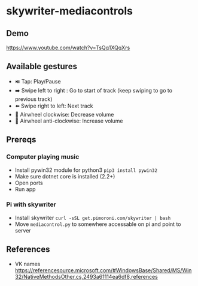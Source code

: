 # skywriter-mediacontrols

## Demo
https://www.youtube.com/watch?v=TsQq1XQqXrs

## Available gestures
- ⏯️ Tap: Play/Pause
- ➡️ Swipe left to right : Go to start of track (keep swiping to go to previous track)
- ⬅️ Swipe right to left: Next track
- 🔄 Airwheel clockwise: Decrease volume
- 🔄 Airwheel anti-clockwise: Increase volume


## Prereqs
### Computer playing music
- Install pywin32 module for python3 `pip3 install pywin32`
- Make sure dotnet core is installed (2.2+)
- Open ports
- Run app

### Pi with skywriter
- Install skywriter `curl -sSL get.pimoroni.com/skywriter | bash`
- Move `mediacontrol.py` to somewhere accessable on pi and point to server

## References
- VK names https://referencesource.microsoft.com/#WindowsBase/Shared/MS/Win32/NativeMethodsOther.cs,2493a61114ea6df8,references
